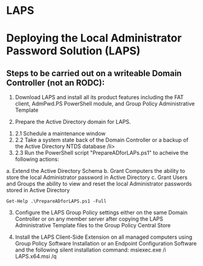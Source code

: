 # LAPS
<H1> Deploying the Local Administrator Password Solution (LAPS) </H1>

<H2> Steps to be carried out on a writeable Domain Controller (not an RODC): </H2>

1.	Download LAPS and install all its product features including the FAT client, AdmPwd.PS PowerShell module, and Group Policy Administrative Template

2.	Prepare the Active Directory domain for LAPS.
<ol>
  <li>2.1 Schedule a maintenance window</li>
  <li>2.2 Take a system state back of the Domain Controller or a backup of the Active Directory NTDS database /li>
  <li>2.3 Run the PowerShell script "PrepareADforLAPs.ps1" to acheive the following actions:</li>
</ol>
    a. Extend the Active Directory Schema
    b. Grant Computers the ability to store the local Administrator password in Active Directory
    c. Grant Users and Groups the ability to view and reset the local Administrator passwords stored in Active Directory
    
    Get-Help .\PrepareADforLAPS.ps1 -Full

3.	Configure the LAPS Group Policy settings either on the same Domain Controller or on any member server after copying the LAPS Administrative Template files to the Group Policy Central Store

4.	Install the LAPS Client-Side Extension on all managed computers using Group Policy Software Installation or an Endpoint Configuration Software and the following silent installation command: msiexec.exe /i LAPS.x64.msi /q
